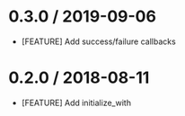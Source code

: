 # 0.3.0 / 2019-09-06
* [FEATURE] Add success/failure callbacks

# 0.2.0 / 2018-08-11
* [FEATURE] Add initialize_with
